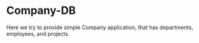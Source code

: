# Company-DB
Here we try to provide simple Company application, that has departments, employees, and projects.
